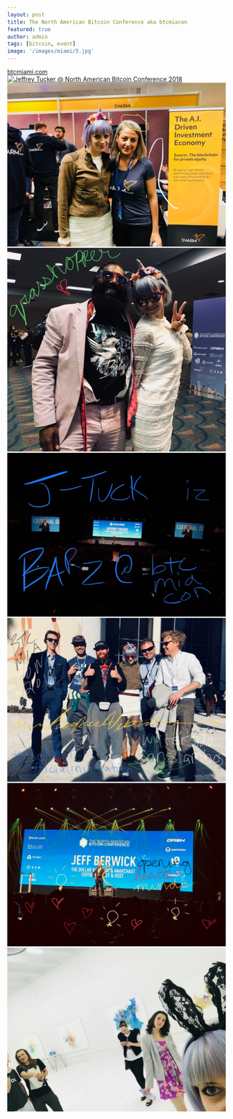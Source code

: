 ```yaml
---
layout: post
title: The North American Bitcoin Conference aka btcmiacon
featured: true
author: admin
tags: [bitcoin, event]
image: '/images/miami/5.jpg'
---
```


[btcmiami.com](https://btcmiami.com/)
<br>
<a href="https://www.youtube.com/watch?v=S9YPiKrsaHU">
  <img src="/images/3.jpg" alt="Jeffrey Tucker @ North American Bitcoin Conference 2018">
<img src="/images/miami/1.jpg" alt="1">
<br>
<img src="/images/miami/2.jpg" alt="2">
<br>
<img src="/images/miami/3.jpg" alt="3">
<br>
<img src="/images/miami/4.jpg" alt="4">
<br>
<a href="https://dollarvigilante.com/">
  <img src="/images/miami/5.jpg" alt="5">
<br>
<img src="/images/miami/6.jpg" alt="6">

